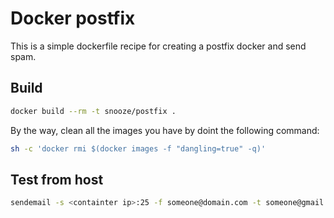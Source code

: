 # Docker postfix

This is a simple dockerfile recipe for creating a postfix docker and send spam.

## Build

```bash
docker build --rm -t snooze/postfix .
```

By the way, clean all the <none> images you have by doint the following command:

```bash
sh -c 'docker rmi $(docker images -f "dangling=true" -q)'
```

## Test from host

```bash
sendemail -s <containter ip>:25 -f someone@domain.com -t someone@gmail.com -u Hello again  -m Hello again 
```